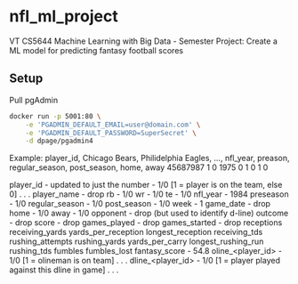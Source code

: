 # nfl_ml_project
VT CS5644 Machine Learning with Big Data - Semester Project: Create a ML model for predicting fantasy football scores

## Setup

Pull pgAdmin
```bash
docker run -p 5001:80 \
    -e 'PGADMIN_DEFAULT_EMAIL=user@domain.com' \
    -e 'PGADMIN_DEFAULT_PASSWORD=SuperSecret' \
    -d dpage/pgadmin4
```

Example:
player_id, Chicago Bears, Philidelphia Eagles, ..., nfl_year, preason, regular_season, post_season, home, away 
45687987        1                    0                1975       0          1                0        1     0 
 
player_id - updated to just the number
<team> - 1/0 [1 = player is on the team, else 0]
.
.
.
player_name - drop
rb - 1/0
wr - 1/0
te - 1/0
nfl_year - 1984
preseason - 1/0
regular_season - 1/0
post_season - 1/0
week - 1
game_date - drop 
home - 1/0
away - 1/0
opponent - drop (but used to identify d-line)
outcome - drop
score - drop
games_played - drop
games_started - drop
receptions
receiving_yards
yards_per_reception
longest_reception
receiving_tds
rushing_attempts
rushing_yards
yards_per_carry
longest_rushing_run
rushing_tds
fumbles
fumbles_lost
fantasy_score - 54.8
oline_<player_id> - 1/0 [1 = olineman is on team]
.
.
.
dline_<player_id> - 1/0 [1 = player played against this dline in game]
.
.
.
